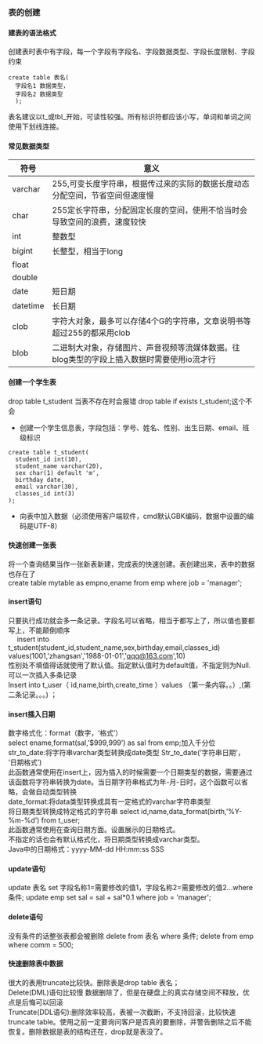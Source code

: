 ### 表的创建
#### 建表的语法格式
创建表时表中有字段，每一个字段有字段名、字段数据类型、字段长度限制、字段约束
```
create table 表名(
  字段名1 数据类型，
  字段名2 数据类型
  );
```
表名建议以t_或tbl_开始，可读性较强。所有标识符都应该小写，单词和单词之间使用下划线连接。
#### 常见数据类型
|符号|意义|
|----|----|
|varchar|255,可变长度字符串，根据传过来的实际的数据长度动态分配空间，节省空间但速度慢|
|char|255定长字符串，分配固定长度的空间，使用不恰当时会导致空间的浪费，速度较快|
|int|整数型|
|bigint|长整型，相当于long|
|float||
|double||
|date|短日期|
|datetime|长日期|
|clob|字符大对象，最多可以存储4个G的字符串，文章说明书等超过255的都采用clob|
|blob|二进制大对象，存储图片、声音视频等流媒体数据。往blog类型的字段上插入数据时需要使用io流才行|
#### 创建一个学生表
drop table t_student 当表不存在时会报错
drop table if exists t_student;这个不会
- 创建一个学生信息表，字段包括：学号、姓名、性别、出生日期、email、班级标识
```
create table t_student(
  student_id int(10),
  student_name varchar(20),
  sex char(1) default 'm',
  birthday date,
  email varchar(30),
  classes_id int(3)
);
```
- 向表中加入数据（必须使用客户端软件，cmd默认GBK编码，数据中设置的编码是UTF-8）  
#### 快速创建一张表
将一个查询结果当作一张新表新建，完成表的快速创建。表创建出来，表中的数据也存在了  
create table mytable as empno,ename from emp where job = 'manager';
#### insert语句
只要执行成功就会多一条记录。字段名可以省略，相当于都写上了，所以值也要都写上，不能颠倒顺序  
&emsp; insert into t_student(student_id,student_name,sex,birthday,email,classes_id) values(1001,'zhangsan','1988-01-01','qqq@163.com',10)  
性别处不填值得话就使用了默认值。指定默认值时为default值，不指定则为Null.  
可以一次插入多条记录  
Insert into t_user（ id,name,birth,create_time ）values （第一条内容。。）,(第二条记录。。。) ；
#### insert插入日期
数字格式化：format（数字，‘格式’）  
select ename,format(sal,’$999,999’) as sal from emp;加入千分位  
str_to_date:将字符串varchar类型转换成date类型  Str_to_date(‘字符串日期’， ‘日期格式’)  
此函数通常使用在insert上，因为插入的时候需要一个日期类型的数据，需要通过该函数将字符串转换为date。当日期字符串格式为年-月-日时，这个函数可以省略，会做自动类型转换  
date_format:将data类型转换成具有一定格式的varchar字符串类型  
将日期类型转换成特定格式的字符串	select id,name,data_format(birth,’%Y-%m-%d’) from t_user;  
此函数通常使用在查询日期方面。设置展示的日期格式。  
不指定的话也会有默认格式化，将日期类型转换成varchar类型。  
Java中的日期格式：yyyy-MM-dd  HH:mm:ss SSS  

#### update语句
update 表名 set 字段名称1=需要修改的值1，字段名称2=需要修改的值2...where条件;
update emp set sal = sal + sal\*0.1 where job = 'manager';
#### delete语句
没有条件的话整张表都会被删除
delete from 表名 where 条件;
delete from emp where comm = 500;
#### 快速删除表中数据
很大的表用truncate比较快。删除表是drop table 表名；  
Delete(DML)语句比较慢 数据删除了，但是在硬盘上的真实存储空间不释放，优点是后悔可以回滚  
Truncate(DDL语句):删除效率较高，表被一次截断，不支持回滚，比较快速 truncate table。使用之前一定要询问客户是否真的要删除，并警告删除之后不能恢复。删除数据是表的结构还在，drop就是表没了。  

